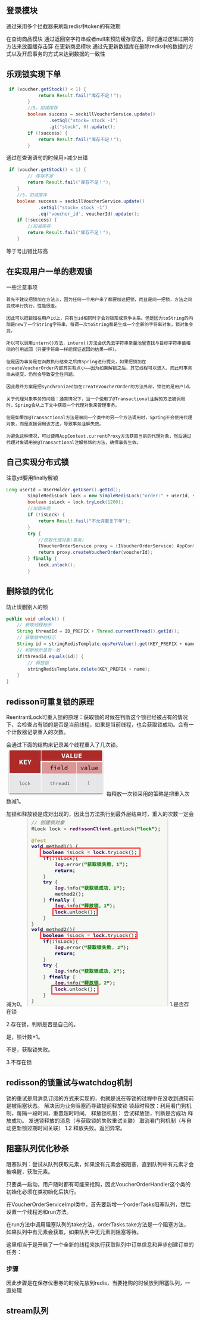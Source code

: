 ## 登录模块
通过采用多个拦截器来刷新redis中token的有效期

在查询商品模块 通过返回空字符串或者null来预防缓存穿透，同时通过逻辑过期的方法来放置缓存击穿
在更新商品模块 通过先更新数据库在删除redis中的数据的方式以及开启事务的方式来达到数据的一致性

## 乐观锁实现下单
~~~ java
 if (voucher.getStock() < 1) {
            return Result.fail("库存不足！");
        }
        //5，扣减库存
        boolean success = seckillVoucherService.update()
                .setSql("stock= stock -1")
                .gt("stock", 0).update();
        if (!success) {
            return Result.fail("库存不足！");
        }
~~~
通过在查询语句的时候用>减少出错
```java
 if (voucher.getStock() < 1) {
        // 库存不足
        return Result.fail("库存不足！");
    }
    //5，扣减库存
    boolean success = seckillVoucherService.update()
            .setSql("stock= stock -1")
            .eq("voucher_id", voucherId).update();
    if (!success) {
        //扣减库存
        return Result.fail("库存不足！");
    }
```
等于号出错比较高

 ## 在实现用户一单的悲观锁
一些注意事项
```
首先不建议把锁加在方法上，因为任何一个用户来了都要加这把锁，而且是同一把锁，方法之间变成串行执行，性能很差。

因此可以把锁加在用户id上，只有当id相同时才会对锁形成竞争关系。但是因为toString的内部是new了一个String字符串，每调一次toString都是生成一个全新的字符串对象，锁对象会变。

所以可以调用intern()方法，intern()方法会优先去字符串常量池里查找与目标字符串值相同的引用返回（只要字符串一样能保证返回的结果一样）。

但是因为事务是在函数执行结束之后由Spring进行提交，如果把锁加在createVoucherOrder内部其实有点小——因为如果解锁之后，其它线程可以进入，而此时事务尚未提交，仍然会导致安全性问题。

因此最终方案是把synchronized加在createVoucherOrder的方法外部，锁住的是用户id。

关于代理对象事务的问题：通常情况下，当一个使用了@Transactional注解的方法被调用时，Spring会从上下文中获取一个代理对象来管理事务。

但是如果加@Transactional方法是被同一个类中的另一个方法调用时，Spring不会使用代理对象，而是直接调用该方法，导致事务注解失效。

为避免这种情况，可以使用AopContext.currentProxy方法获取当前的代理对象，然后通过代理对象调用被@Transactional注解修饰的方法，确保事务生效。
```

## 自己实现分布式锁
注意yd要用finally解锁
~~~ java
Long userId = UserHolder.getUser().getId();
        SimpleRedisLock lock = new SimpleRedisLock("order:" + userId, stringRedisTemplate);
        boolean isLock = lock.tryLock(1200);
        //加锁失败
        if (!isLock) {
            return Result.fail("不允许重复下单");
        }
        try {
            //获取代理对象(事务)
            IVoucherOrderService proxy = (IVoucherOrderService) AopContext.currentProxy();
            return proxy.createVoucherOrder(voucherId);
        } finally {
            lock.unlock();
        }
~~~

## 删除锁的优化
防止误删别人的锁
```java
public void unlock() {
    // 获取线程标示
    String threadId = ID_PREFIX + Thread.currentThread().getId();
    // 获取锁中的标示
    String id = stringRedisTemplate.opsForValue().get(KEY_PREFIX + name);
    // 判断标示是否一致
    if(threadId.equals(id)) {
        // 释放锁
        stringRedisTemplate.delete(KEY_PREFIX + name);
    }
}
```

## redisson可重复锁的原理
ReentrantLock可重入锁的原理：获取锁的时候在判断这个锁已经被占有的情况下，会检查占有锁的是否是当前线程，如果是当前线程，也会获取锁成功。会有一个计数器记录重入的次数。

会通过下面的结构来记录某个线程重入了几次锁。
<img src="./imgs/eea32ff800d3a767432ed5eab8407e56.png">
每释放一次锁采用的策略是把重入次数减1。

加锁和释放锁是成对出现的，因此当方法执行到最外层结束时，重入的次数一定会减为0。
<img src="./imgs/bb2ef325cd16b9a76c3bca8617e9cec4.png">
1.是否存在锁

2.存在锁，判断是否是自己的。

是，锁计数+1。

不是，获取锁失败。

3.不存在锁

## redisson的锁重试与watchdog机制
锁的重试是用消息订阅的方式来实现的，也就是说在等锁的过程中在没收到通知前是被阻塞状态。
解决因为业务阻塞而导致提前释放锁
锁超时释放：利用看门狗机制，每隔一段时间，重置超时时间。
释放锁机制：
尝试释放锁，判断是否成功
    释放成功。
        发送锁释放的消息（与获取锁的失败重试关联）
    取消看门狗机制（与自动更新锁过期时间关联）
        1.2 释放失败。返回异常。

## 阻塞队列优化秒杀

阻塞队列：尝试从队列获取元素，如果没有元素会被阻塞，直到队列中有元素才会被唤醒，获取元素。  

只要类一启动，用户随时都有可能来抢购，因此VoucherOrderHandler这个类的初始化必须在类初始化后执行。

在VoucherOrderServiceImpl类中，首先要新增一个orderTasks阻塞队列，然后设置一个线程池和run方法。

在run方法中调用阻塞队列的take方法，orderTasks.take方法是一个阻塞方法，如果队列中有元素会获取，如果队列中无元素则阻塞等待。

这里相当于是开启了一个全新的线程来执行获取队列中订单信息和异步创建订单的任务：
### 步骤
因此步骤是在保存优惠券的时候先放到redis，当要抢购的时候放到阻塞队列，一直处理

## stream队列
